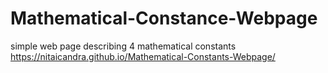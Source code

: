 # Mathematical-Constance-Webpage

simple web page describing 4 mathematical constants
https://nitaicandra.github.io/Mathematical-Constants-Webpage/
